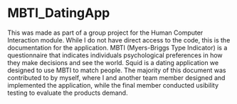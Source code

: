 # MBTI_DatingApp
This was made as part of a group project for the Human Computer Interaction module. While I do not have direct access to the code, this is the documentation for the application. MBTI (Myers-Briggs Type Indicator) is a questionnaire that indicates individuals psychological preferences in how they make decisions and see the world. Squid is a dating application we designed to use MBTI to match people. The majority of this document was contributed to by myself, where I and another team member designed and implemented the application, while the final member conducted usibility testing to evaluate the products demand.
